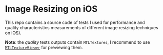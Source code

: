 # Image Resizing on iOS

This repo contains a source code of tests I used for performance and quality characteristics measurements of different image resizing techniques on iOS).

**Note**: the *quality* tests outputs contain `MTLTextures`, I recommend to use [`MTLTextureViewer`](https://github.com/eugenebokhan/MTLTextureViewer) for previewing them.
